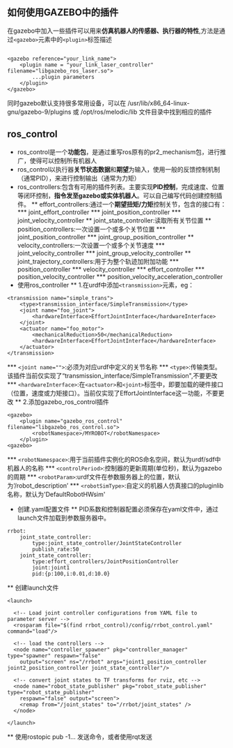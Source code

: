 ## 如何使用GAZEBO中的插件
  在gazebo中加入一些插件可以用来**仿真机器人的传感器、执行器的特性**,方法是通过```<gazebo>```元素中的```<plugin>```标签描述
```	

<gazebo reference="your_link_name">
	<plugin name = "your_link_laser_controller" filename="libgazebo_ros_laser.so">
		...plugin parameters
	</plugin>
</gazebo>
```
   同时gazebo默认支持很多常用设备，可以在 /usr/lib/x86_64-linux-gnu/gazebo-9/plugins 或 /opt/ros/melodic/lib 文件目录中找到相应的插件
## ros_control
* ros_control是一个**功能包**，是通过重写ros原有的pr2_mechanism包，进行推广，使得可以控制所有机器人
* ros_control以执行器**关节状态数据**和**期望**为输入，使用一般的反馈控制机制（通常PID），来进行控制输出（通常为力矩）
* ros_controllers:包含有可用的插件列表。主要实现**PID控制**，完成速度、位置等闭环控制，**指令发至gazebo或实体机器人**。可以自己编写代码创建控制插件。
** effort_controllers:通过一个**期望扭矩/力矩**控制关节，包含的接口有：
*** joint_effort_controller
*** joint_position_controller
*** joint_velocity_controller
** joint_state_controller:读取所有关节位置
** position_controllers:一次设置一个或多个关节位置
*** joint_position_controller
*** joint_group_position_controller
** velocity_controllers:一次设置一个或多个关节速度
*** joint_velocity_controller
*** joint_group_velocity_controller
** joint_trajectory_controllers:用于为整个轨迹加附加功能
*** position_controller
*** velocity_controller
*** effort_controller
*** position_velocity_controller
*** position_velocity_acceleration_controller
* 使用ros_controller
** 1.在urdf中添加```<transmission>```元素，eg：
```
<transmission name="simple_trans">
	<type>transmission_interface/SimpleTransmission</type>
	<joint name="foo_joint">
		<hardwareInterface>EffortJointInterface</hardwareInterface>
	</joint>
	<actuator name="foo_motor">
		<mechanicalReduction>50</mechanicalReduction>
		<hardwareInterface>EffortJointInterface</hardwareInterface>
	</actuator>
</transmission>
```
*** ```<joint name="">```:必须为对应urdf中定义的关节名称
*** ```<type>```:传输类型。该插件当前仅实现了“transmission_interface/SimpleTransmission",不要更改
*** ```<hardwareInterface>```:在```<actuator>```和```<joint>```标签中，即要加载的硬件接口（位置，速度或力矩接口）。当前仅实现了EffortJointInterface这一功能，不要更改
** 2.添加gazebo_ros_control插件
```
<gazebo>
	<plugin name="gazebo_ros_control" filename="libgazebo_ros_control.so">
		<robotNamespace>/MYROBOT</robotNamespace>
	</plugin>
<gazebo>
```
*** ```<robotNamespace>```:用于当前插件实例化的ROS命名空间，默认为urdf/sdf中机器人的名称
*** ```<controlPeriod>```:控制器的更新周期(单位秒)，默认为gazebo的周期
*** ```<robotParam>```:urdf文件在参数服务器上的位置，默认为‘/robot_description’
*** ```<robotSimType>```:自定义的机器人仿真接口的pluginlib名称，默认为'DefaultRobotHWsim'
* 创建.yaml配置文件
** PID系数和控制器配置必须保存在yaml文件中，通过launch文件加载到参数服务器中。
```
rrbot:
	joint_state_controller:
		type:joint_state_controller/JointStateController
		publish_rate:50
	joint_state_controller:
		type:effort_controllers/JointPositionController
		joint:joint1
		pid:{p:100,i:0.01,d:10.0}
```
** 创建launch文件
```
<launch>

  <!-- Load joint controller configurations from YAML file to parameter server -->
  <rosparam file="$(find rrbot_control)/config/rrbot_control.yaml" command="load"/>

  <!-- load the controllers -->
  <node name="controller_spawner" pkg="controller_manager" type="spawner" respawn="false"
    output="screen" ns="/rrbot" args="joint1_position_controller joint2_position_controller joint_state_controller"/>

  <!-- convert joint states to TF transforms for rviz, etc -->
  <node name="robot_state_publisher" pkg="robot_state_publisher" type="robot_state_publisher"
    respawn="false" output="screen">
    <remap from="/joint_states" to="/rrbot/joint_states" />
  </node>

</launch>

```
** 使用rostopic pub -1...  发送命令，或者使用rqt发送
